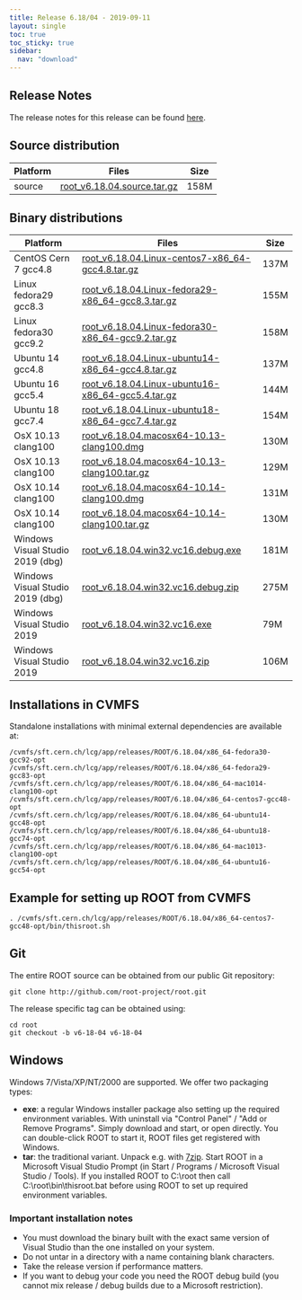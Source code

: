 ```yaml
---
title: Release 6.18/04 - 2019-09-11
layout: single
toc: true
toc_sticky: true
sidebar:
  nav: "download"
---
```



<!-- ## Highlights
NOT YET IMPLEMENTED
-->
## Release Notes
The release notes for this release can be found [here](https://root.cern/doc/v618/release-notes.html#release-6.1804).

## Source distribution

| Platform       | Files | Size |
|-----------|-------|-----|
| source | [root_v6.18.04.source.tar.gz](https://root.cern/download/root_v6.18.04.source.tar.gz) | 158M |


## Binary distributions

| Platform       | Files | Size |
|-----------|-------|-----|
| CentOS Cern 7 gcc4.8 | [root_v6.18.04.Linux-centos7-x86_64-gcc4.8.tar.gz](https://root.cern/download/root_v6.18.04.Linux-centos7-x86_64-gcc4.8.tar.gz) | 137M |
| Linux fedora29 gcc8.3 | [root_v6.18.04.Linux-fedora29-x86_64-gcc8.3.tar.gz](https://root.cern/download/root_v6.18.04.Linux-fedora29-x86_64-gcc8.3.tar.gz) | 155M |
| Linux fedora30 gcc9.2 | [root_v6.18.04.Linux-fedora30-x86_64-gcc9.2.tar.gz](https://root.cern/download/root_v6.18.04.Linux-fedora30-x86_64-gcc9.2.tar.gz) | 158M |
| Ubuntu 14 gcc4.8 | [root_v6.18.04.Linux-ubuntu14-x86_64-gcc4.8.tar.gz](https://root.cern/download/root_v6.18.04.Linux-ubuntu14-x86_64-gcc4.8.tar.gz) | 137M |
| Ubuntu 16 gcc5.4 | [root_v6.18.04.Linux-ubuntu16-x86_64-gcc5.4.tar.gz](https://root.cern/download/root_v6.18.04.Linux-ubuntu16-x86_64-gcc5.4.tar.gz) | 144M |
| Ubuntu 18 gcc7.4 | [root_v6.18.04.Linux-ubuntu18-x86_64-gcc7.4.tar.gz](https://root.cern/download/root_v6.18.04.Linux-ubuntu18-x86_64-gcc7.4.tar.gz) | 154M |
| OsX 10.13 clang100 | [root_v6.18.04.macosx64-10.13-clang100.dmg](https://root.cern/download/root_v6.18.04.macosx64-10.13-clang100.dmg) | 130M |
| OsX 10.13 clang100 | [root_v6.18.04.macosx64-10.13-clang100.tar.gz](https://root.cern/download/root_v6.18.04.macosx64-10.13-clang100.tar.gz) | 129M |
| OsX 10.14 clang100 | [root_v6.18.04.macosx64-10.14-clang100.dmg](https://root.cern/download/root_v6.18.04.macosx64-10.14-clang100.dmg) | 131M |
| OsX 10.14 clang100 | [root_v6.18.04.macosx64-10.14-clang100.tar.gz](https://root.cern/download/root_v6.18.04.macosx64-10.14-clang100.tar.gz) | 130M |
| Windows Visual Studio 2019 (dbg) | [root_v6.18.04.win32.vc16.debug.exe](https://root.cern/download/root_v6.18.04.win32.vc16.debug.exe) | 181M |
| Windows Visual Studio 2019 (dbg) | [root_v6.18.04.win32.vc16.debug.zip](https://root.cern/download/root_v6.18.04.win32.vc16.debug.zip) | 275M |
| Windows Visual Studio 2019 | [root_v6.18.04.win32.vc16.exe](https://root.cern/download/root_v6.18.04.win32.vc16.exe) |  79M |
| Windows Visual Studio 2019 | [root_v6.18.04.win32.vc16.zip](https://root.cern/download/root_v6.18.04.win32.vc16.zip) | 106M |



## Installations in CVMFS
Standalone installations with minimal external dependencies are available at:
~~~
/cvmfs/sft.cern.ch/lcg/app/releases/ROOT/6.18.04/x86_64-fedora30-gcc92-opt
/cvmfs/sft.cern.ch/lcg/app/releases/ROOT/6.18.04/x86_64-fedora29-gcc83-opt
/cvmfs/sft.cern.ch/lcg/app/releases/ROOT/6.18.04/x86_64-mac1014-clang100-opt
/cvmfs/sft.cern.ch/lcg/app/releases/ROOT/6.18.04/x86_64-centos7-gcc48-opt
/cvmfs/sft.cern.ch/lcg/app/releases/ROOT/6.18.04/x86_64-ubuntu14-gcc48-opt
/cvmfs/sft.cern.ch/lcg/app/releases/ROOT/6.18.04/x86_64-ubuntu18-gcc74-opt
/cvmfs/sft.cern.ch/lcg/app/releases/ROOT/6.18.04/x86_64-mac1013-clang100-opt
/cvmfs/sft.cern.ch/lcg/app/releases/ROOT/6.18.04/x86_64-ubuntu16-gcc54-opt
~~~


## Example for setting up ROOT from CVMFS
~~~
. /cvmfs/sft.cern.ch/lcg/app/releases/ROOT/6.18.04/x86_64-centos7-gcc48-opt/bin/thisroot.sh
~~~

## Git
The entire ROOT source can be obtained from our public Git repository:

~~~
git clone http://github.com/root-project/root.git
~~~
The release specific tag can be obtained using:
~~~
cd root
git checkout -b v6-18-04 v6-18-04
~~~


## Windows
Windows 7/Vista/XP/NT/2000 are supported. We offer two packaging types:

 * **exe**: a regular Windows installer package also setting up the required environment variables. With uninstall via "Control Panel" / "Add or Remove Programs". Simply download and start, or open directly. You can double-click ROOT to start it, ROOT files get registered with Windows.
 * **tar**: the traditional variant. Unpack e.g. with [7zip](http://www.7-zip.org). Start ROOT in a Microsoft Visual Studio Prompt (in Start / Programs / Microsoft Visual Studio / Tools). If you installed ROOT to C:\root then call C:\root\bin\thisroot.bat before using ROOT to set up required environment variables.

### Important installation notes
 * You must download the binary built with the exact same version of Visual Studio than the one installed on your system.
 * Do not untar in a directory with a name containing blank characters.
 * Take the release version if performance matters.
 * If you want to debug your code you need the ROOT debug build (you cannot mix release / debug builds due to a Microsoft restriction).



